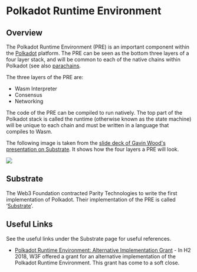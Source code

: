# Polkadot Runtime Environment
## Overview
The Polkadot Runtime Environment (PRE) is an important component within the [Polkadot](../low_trust_interaction_platforms/polkadot.md) platform. The PRE can be seen as the bottom three layers of a four layer stack, and will be common to each of the native chains within Polkadot (see also [parachains](parachains.md).

The three layers of the PRE are:

* Wasm Interpreter
* Consensus
* Networking

The code of the PRE can be compiled to run natively. The top part of the Polkadot stack is called the runtime (otherwise known as the state machine) will be unique to each chain and must be written in a language that compiles to Wasm.

The following image is taken from the [slide deck of Gavin Wood's presentation on Substrate](https://slides.com/paritytech/paritysubstrate#/8). It shows how the four layers a PRE will look.

![](https://i.imgur.com/Z9dxeR4.png)

## Substrate
The Web3 Foundation contracted Parity Technologies to write the first implementation of Polkadot. Their implementation of the PRE is called ‘[Substrate](substrate.md)’.

## Useful Links
See the useful links under the Substrate page for useful references.

* [Polkadot Runtime Environment: Alternative Implementation Grant](https://github.com/w3f/Web3-collaboration/issues/12) - In H2 2018, W3F offered a grant for an alternative implementation of the Polkadot Runtime Environment. This grant has come to a soft close.
